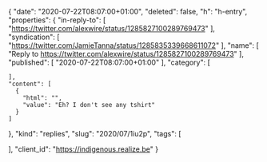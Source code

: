 {
  "date": "2020-07-22T08:07:00+01:00",
  "deleted": false,
  "h": "h-entry",
  "properties": {
    "in-reply-to": [
      "https://twitter.com/alexwire/status/1285827100289769473"
    ],
    "syndication": [
      "https://twitter.com/JamieTanna/status/1285835339668611072"
    ],
    "name": [
      "Reply to https://twitter.com/alexwire/status/1285827100289769473"
    ],
    "published": [
      "2020-07-22T08:07:00+01:00"
    ],
    "category": [

    ],
    "content": [
      {
        "html": "",
        "value": "Eh? I don't see any tshirt"
      }
    ]
  },
  "kind": "replies",
  "slug": "2020/07/1iu2p",
  "tags": [

  ],
  "client_id": "https://indigenous.realize.be"
}
